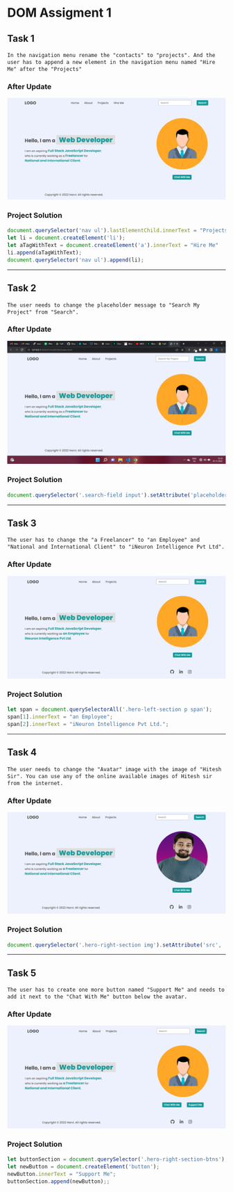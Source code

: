 
# **DOM Assigment 1**
## **Task 1**

    In the navigation menu rename the "contacts" to "projects". And the user has to append a new element in the navigation menu named "Hire Me" after the "Projects"


### **After Update**
![Task 1](<./firstAssignmentImage/task1Output.png>)

### **Project Solution**

```js
document.querySelector('nav ul').lastElementChild.innerText = "Projects";
let li = document.createElement('li');
let aTagWithText = document.createElement('a').innerText = "Hire Me"
li.append(aTagWithText);
document.querySelector('nav ul').append(li);
```
---
## **Task 2**

    The user needs to change the placeholder message to "Search My Project" from "Search".

### **After Update**
![Task 2](<./firstAssignmentImage/task2Output.png>)

### **Project Solution**

```js
document.querySelector('.search-field input').setAttribute('placeholder', 'Search My Project')
```
---
## **Task 3**

    The user has to change the "a Freelancer" to "an Employee" and "National and International Client" to "iNeuron Intelligence Pvt Ltd".

### **After Update**
![Task 3](<./firstAssignmentImage/task3Output.png>)

### **Project Solution**

```js
let span = document.querySelectorAll('.hero-left-section p span');
span[1].innerText = "an Employee";
span[2].innerText = "iNeuron Intelligence Pvt Ltd.";
```
---
## **Task 4**

    The user needs to change the "Avatar" image with the image of "Hitesh Sir". You can use any of the online available images of Hitesh sir from the internet. 

### **After Update**
![Task 4](<./firstAssignmentImage/task4Output.png>)

### **Project Solution**

```js
document.querySelector('.hero-right-section img').setAttribute('src', 'https://hiteshchoudhary.com/static/a8d73d1aac4c79e9bb689640e6090367/2eaab/person-image.jpg');
```
---
## **Task 5**

    The user has to create one more button named "Support Me" and needs to add it next to the "Chat With Me" button below the avatar.

### **After Update**
![Task 5](<./firstAssignmentImage/task5Output.png>)

### **Project Solution**

```js
let buttonSection = document.querySelector('.hero-right-section-btns');
let newButton = document.createElement('button');
newButton.innerText = "Support Me";
buttonSection.append(newButton);;
```

